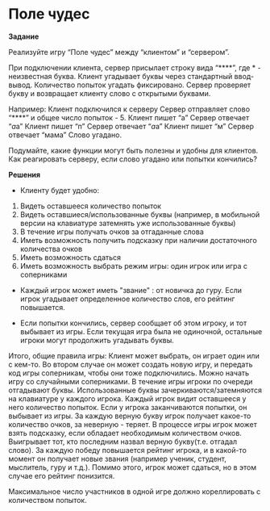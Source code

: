# Поле чудес

**Задание**

Реализуйте игру “Поле чудес” между “клиентом” и “сервером”.

При подключении клиента, сервер присылает строку вида “****”, где * - неизвестная буква. Клиент угадывает буквы через стандартный ввод-вывод. Количество попыток угадать фиксировано. Сервер проверяет букву и возвращает клиенту слово с открытыми буквами.

Например:
Клиент подключился к серверу
Сервер отправляет слово “****” и общее число попыток - 5.
Клиент пишет “а”
Сервер отвечает “*а*а”
Клиент пишет “п”
Сервер отвечает “*а*а”
Клиент пишет “м”
Сервер отвечает “мама”
Слово угадано.

Подумайте, какие функции могут быть полезны и удобны для клиентов. Как реагировать серверу, если слово угадано или попытки кончились?

**Решения** 

* Клиенту будет удобно:
1) Видеть оставшееся количество попыток
2) Видеть оставшиеся/использованные буквы (например, в мобильной версии на клавиатуре затемнять уже использованные буквы)
3) В течение игры получать очков за отгаданные слова
4) Иметь возможность получить подсказку при наличии достаточного количества очков
5) Иметь возможность сдаться
6) Иметь возможность выбрать режим игры: один игрок или игра с соперниками

* Каждый игрок может иметь "звание" : от новичка до гуру. Если игрок угадывает определенное количество слов, его рейтинг повышается. 

* Если попытки кончились, сервер сообщает об этом игроку, и тот выбывает из игры. Если текущая игра была не одиночной, остальные 
игроки могут продолжить угадывать буквы. 

Итого, общие правила игры:
Клиент может выбрать, он играет один или с кем-то. Во втором случае он может создать новую игру, и передать код игры соперникам, чтобы они тоже подключились. Можно начать игру со случайными соперниками.
В течение игры игроки по очереди отгадывают буквы. Использованные буквы зачеркиваются/затемняются на клавиатуре у каждого игрока. Каждый игрок видит оставшееся у него количество попыток. Если у игрока заканчиваются попытки, он выбывает из игры. За каждую верную букву игрок получает какое-то количество очков, за неверную - теряет. В процессе игры игрок может взять подсказку, если обладает необходимым количеством очков. Выигрывает тот, кто последним назвал верную букву(т.е. отгадал слово). За каждую победу повышается рейтинг игрока, и в какой-то момент он получает новые звания (например ученик, студент, мыслитель, гуру и т.д.). Помимо этого, игрок может сдаться, но в этом случае его рейтинг понизится. 

Максимальное число участников в одной игре должно кореллировать с количеством попыток. 
